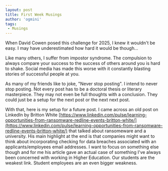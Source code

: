 ```yaml
---
layout: post
title: First Week Musings
author: 'ogmini'
tags:
 - Musings
---
```


When David Cowen posed this challenge for 2025, I knew it wouldn't be easy. I may have underestimated how hard it would be though...

Like many others, I suffer from impostor syndrome. The compulsion to always compare your success to the success of others around you is hard to shake. Social media has made this worse with it constantly blasting stories of successful people at you.

As many of my friends like to joke, "Never stop posting". I intend to never stop posting. Not every post has to be a doctoral thesis or literary masterpiece. They may not even be full thoughts with a conclusion. They could just be a setup for the next post or the next next post.

With that, here is my setup for a future post. I came across an old post on LinkedIn by Britton White [https://www.linkedin.com/pulse/learning-opportunities-from-ransomware-redline-events-britton-white/](https://www.linkedin.com/pulse/learning-opportunities-from-ransomware-redline-events-britton-white/) that talked about ransomeware and a university. His main highlight at the end is that companies might want to think about incorporating checking for data breaches associated with an applicants/employees email addresses. I want to focus on something else though and for me his article gave an actual case of something I've always been concerned with working in Higher Education. Our students are the weakest link. Student employees are an even bigger weakness.
